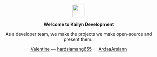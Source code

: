 <p align="center">
	<img width="40" src="https://github.githubassets.com/images/mona-loading-default.gif">
    <p align="center"><strong>Welcome to Kailyn Development</strong></p>
    <p align="center">As a developer team, we make the projects we make open-source and present them..</p>
    <p align="center">
	    <a href="https://qreardedwastaken.com">Valentine</a> — <a href="https://github.com/hardsiamang655">hardsiamang655</a> — <a href="https://github.com/ArdaaArslann/">ArdaaArslann</a>
</p>
</p>